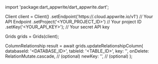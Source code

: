 import 'package:dart_appwrite/dart_appwrite.dart';

Client client = Client()
    .setEndpoint('https://<REGION>.cloud.appwrite.io/v1') // Your API Endpoint
    .setProject('<YOUR_PROJECT_ID>') // Your project ID
    .setKey('<YOUR_API_KEY>'); // Your secret API key

Grids grids = Grids(client);

ColumnRelationship result = await grids.updateRelationshipColumn(
    databaseId: '<DATABASE_ID>',
    tableId: '<TABLE_ID>',
    key: '',
    onDelete: RelationMutate.cascade, // (optional)
    newKey: '', // (optional)
);
